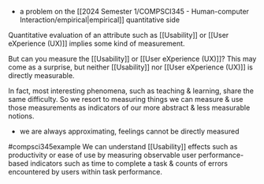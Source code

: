 - a problem on the [[2024 Semester 1/COMPSCI345 - Human-computer Interaction/empirical|empirical]] quantitative side

Quantitative evaluation of an attribute such as [[Usability]] or [[User eXperience (UX)]] implies some kind of measurement. 

But can you measure the [[Usability]] or [[User eXperience (UX)]]? This may come as a surprise, but neither [[Usability]] nor [[User eXperience (UX)]] is directly measurable. 

In fact, most interesting phenomena, such as teaching & learning, share the same difficulty. So we resort to measuring things we can measure & use those measurements as indicators of our more abstract & less measurable notions.
- we are always approximating, feelings cannot be directly measured

#compsci345example We can understand [[Usability]] effects such as productivity or ease of use by measuring observable user performance-based indicators such as time to complete a task & counts of errors encountered by users within task performance.
